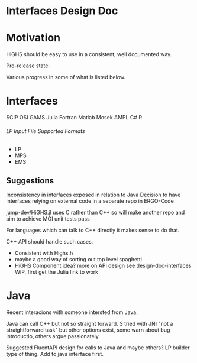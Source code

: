 # Interfaces Design Doc

# Motivation

HiGHS should be easy to use in a consistent, well documented way. 

Pre-release state:

Various progress in some of what is listed below.

# Interfaces

SCIP
OSI
GAMS
Julia
Fortran
Matlab
Mosek
AMPL
C#
R

###### LP Input File Supported Formats
- LP
- MPS
- EMS

## Suggestions 
Inconsistency in interfaces exposed in relation to Java 
Decision to have interfaces relying on external code in a separate repo in ERGO-Code

jump-dev/HiGHS.jl
uses C rather than C++ so will make another repo and aim to achieve MOI unit tests pass

For languages which can talk to C++ directly it makes sense to do that. 

C++ API should handle such cases. 
  - Consistent with Highs.h 
  - maybe a good way of sorting out top level spaghetti
  - HiGHS Component idea? more on API design see design-doc-interfaces 
  WIP, first get the Julia link to work

# Java
Recent interacions with someone intersted from Java. 

Java can call C++ but not so straight forward. S tried with JNI "not a straightforward task" but other options exist, some warn about bug introductio, others argue passionately.

Suggested FluentAPI design for calls to Java and maybe others? LP builder type of thing. Add to java interface first.



